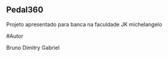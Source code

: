 ## Pedal360

Projeto apresentado para banca na faculdade JK michelangelo

#Autor

Bruno
Dimitry
Gabriel
